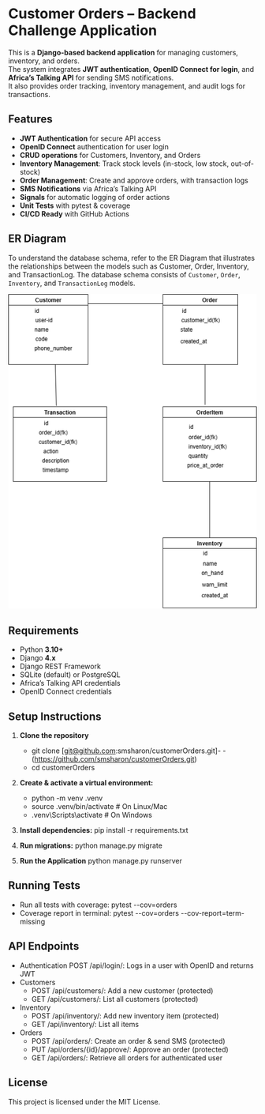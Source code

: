 # Customer Orders – Backend Challenge Application

This is a **Django-based backend application** for managing customers, inventory, and orders.  
The system integrates **JWT authentication**, **OpenID Connect for login**, and **Africa’s Talking API** for sending SMS notifications.  
It also provides order tracking, inventory management, and audit logs for transactions.


## Features
- **JWT Authentication** for secure API access  
- **OpenID Connect** authentication for user login  
- **CRUD operations** for Customers, Inventory, and Orders  
- **Inventory Management**: Track stock levels (in-stock, low stock, out-of-stock)  
- **Order Management**: Create and approve orders, with transaction logs  
- **SMS Notifications** via Africa’s Talking API  
- **Signals** for automatic logging of order actions  
- **Unit Tests** with pytest & coverage  
- **CI/CD Ready** with GitHub Actions  



## ER Diagram
To understand the database schema, refer to the ER Diagram that illustrates the relationships between the models such as Customer, Order, Inventory, and TransactionLog.
The database schema consists of `Customer`, `Order`, `Inventory`, and `TransactionLog` models.  

![ER Diagram](docs/ER-DIAGRAM.png)



## Requirements
- Python **3.10+**  
- Django **4.x**  
- Django REST Framework  
- SQLite (default) or PostgreSQL  
- Africa’s Talking API credentials  
- OpenID Connect credentials  


## Setup Instructions

1. **Clone the repository**
   - git clone [git@github.com:smsharon/customerOrders.git]- -(https://github.com/smsharon/customerOrders.git)
   - cd customerOrders
2. **Create & activate a virtual environment:**
    - python -m venv .venv
    - source .venv/bin/activate   # On Linux/Mac
    - .venv\Scripts\activate      # On Windows

3. **Install dependencies:**
   pip install -r requirements.txt

4. **Run migrations:**
    python manage.py migrate
6. **Run the Application**
    python manage.py runserver

## Running Tests
 - Run all tests with coverage:
    pytest --cov=orders
 - Coverage report in terminal:
    pytest --cov=orders --cov-report=term-missing


## API Endpoints
- Authentication
    POST /api/login/: Logs in a user with OpenID and returns JWT
- Customers
    - POST /api/customers/: Add a new customer (protected)
    - GET /api/customers/: List all customers (protected)  
- Inventory
    - POST /api/inventory/: Add new inventory item (protected)
    - GET /api/inventory/: List all items   
- Orders
    - POST /api/orders/: Create an order & send SMS (protected)
    - PUT /api/orders/{id}/approve/: Approve an order (protected)
    - GET /api/orders/: Retrieve all orders for authenticated user

## License
This project is licensed under the MIT License.
